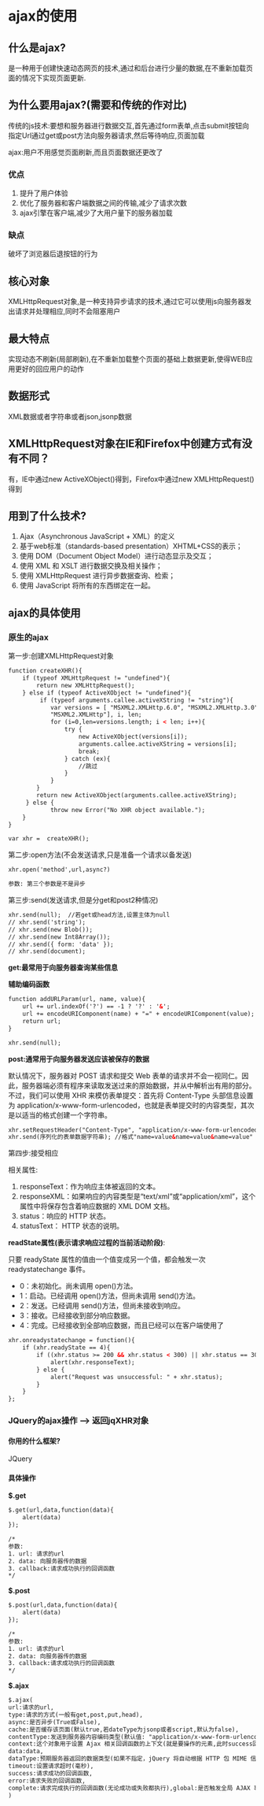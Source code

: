 # ajax的使用

## 什么是ajax?

是一种用于创建快速动态网页的技术,通过和后台进行少量的数据,在不重新加载页面的情况下实现页面更新.

## 为什么要用ajax?(需要和传统的作对比)

传统的js技术:要想和服务器进行数据交互,首先通过form表单,点击submit按钮向指定Url通过get或post方法向服务器请求,然后等待响应,页面加载

ajax:用户不用感觉页面刷新,而且页面数据还更改了


### 优点
1. 提升了用户体验
2. 优化了服务器和客户端数据之间的传输,减少了请求次数
3. ajax引擎在客户端,减少了大用户量下的服务器加载

### 缺点

破坏了浏览器后退按钮的行为

## 核心对象

XMLHttpRequest对象,是一种支持异步请求的技术,通过它可以使用js向服务器发出请求并处理相应,同时不会阻塞用户

## 最大特点

实现动态不刷新(局部刷新),在不重新加载整个页面的基础上数据更新,使得WEB应用更好的回应用户的动作

## 数据形式

XML数据或者字符串或者json,jsonp数据

##  XMLHttpRequest对象在IE和Firefox中创建方式有没有不同？

有，IE中通过new ActiveXObject()得到，Firefox中通过new XMLHttpRequest()得到

## 用到了什么技术?

1. Ajax（Asynchronous JavaScript + XML）的定义
2. 基于web标准（standards-based presentation）XHTML+CSS的表示；
3. 使用 DOM（Document Object Model）进行动态显示及交互；
4. 使用 XML 和 XSLT 进行数据交换及相关操作；
5. 使用 XMLHttpRequest 进行异步数据查询、检索；
6. 使用 JavaScript 将所有的东西绑定在一起。

## ajax的具体使用


### 原生的ajax

第一步:创建XMLHttpRequest对象
```html
function createXHR(){
    if (typeof XMLHttpRequest != "undefined"){
        return new XMLHttpRequest();
    } else if (typeof ActiveXObject != "undefined"){
         if (typeof arguments.callee.activeXString != "string"){
            var versions = [ "MSXML2.XMLHttp.6.0", "MSXML2.XMLHttp.3.0",
            "MSXML2.XMLHttp"], i, len;
            for (i=0,len=versions.length; i < len; i++){
                try {
                    new ActiveXObject(versions[i]);
                    arguments.callee.activeXString = versions[i];
                    break;
                } catch (ex){
                    //跳过
                }
            }
        }
        return new ActiveXObject(arguments.callee.activeXString);
     } else {
            throw new Error("No XHR object available.");
    }
}

var xhr =  createXHR();

```

第二步:open方法(不会发送请求,只是准备一个请求以备发送)

```html
xhr.open('method',url,async?)

参数: 第三个参数是不是异步
```

第三步:send(发送请求,但是分get和post2种情况)

```html
xhr.send(null);  //若get或head方法,设置主体为null
// xhr.send('string');
// xhr.send(new Blob());
// xhr.send(new Int8Array());
// xhr.send({ form: 'data' });
// xhr.send(document);

```
**get:最常用于向服务器查询某些信息**

**辅助编码函数**
```html
function addURLParam(url, name, value){
    url += url.indexOf('?') == -1 ? '?' : '&';
    url += encodeURIComponent(name) + "=" + encodeURIComponent(value);
    return url;
}
```

```html
xhr.send(null);
```

**post:通常用于向服务器发送应该被保存的数据**

默认情况下，服务器对 POST 请求和提交 Web 表单的请求并不会一视同仁。因此，服务器端必须有程序来读取发送过来的原始数据，并从中解析出有用的部分。不过，我们可以使用 XHR 来模仿表单提交：首先将 Content-Type 头部信息设置为 application/x-www-form-urlencoded，也就是表单提交时的内容类型，其次是以适当的格式创建一个字符串。
```html
xhr.setRequestHeader("Content-Type", "application/x-www-form-urlencoded");   //和get最重要的区别
xhr.send(序列化的表单数据字符串); //格式"name=value&name=value&name=value"
```

第四步:接受相应

相关属性:
1. responseText：作为响应主体被返回的文本。
2. responseXML：如果响应的内容类型是“text/xml”或“application/xml”，这个属性中将保存包含着响应数据的 XML DOM 文档。
4. status：响应的 HTTP 状态。
5. statusText： HTTP 状态的说明。

**readState属性(表示请求响应过程的当前活动阶段)**:

只要 readyState 属性的值由一个值变成另一个值，都会触发一次 readystatechange 事件。

* 0：未初始化。尚未调用 open()方法。
* 1：启动。已经调用 open()方法，但尚未调用 send()方法。
* 2：发送。已经调用 send()方法，但尚未接收到响应。
* 3：接收。已经接收到部分响应数据。
* 4：完成。已经接收到全部响应数据，而且已经可以在客户端使用了

```html
xhr.onreadystatechange = function(){
    if (xhr.readyState == 4){
        if ((xhr.status >= 200 && xhr.status < 300) || xhr.status == 304){
            alert(xhr.responseText);
        } else {
            alert("Request was unsuccessful: " + xhr.status);
        }
    }
};
```







### JQuery的ajax操作 --> 返回jqXHR对象

#### 你用的什么框架?

JQuery

#### 具体操作

**$.get**
```html
$.get(url,data,function(data){
    alert(data)
});

/*
参数:
1. url: 请求的url
2. data: 向服务器传的数据
3. callback:请求成功执行的回调函数
*/
```
**$.post**
```html
$.post(url,data,function(data){
    alert(data)
});

/*
参数:
1. url: 请求的url
2. data: 向服务器传的数据
3. callback:请求成功执行的回调函数
*/
```

**$.ajax**
```html
$.ajax(
url:请求的url,
type:请求的方式(一般有get,post,put,head),
async:是否异步(True或False),
cache:是否缓存该页面(默认true,若dateType为jsonp或者script,默认为false),
contentType:发送到服务器内容编码类型(默认值: "application/x-www-form-urlencoded"),
context:这个对象用于设置 Ajax 相关回调函数的上下文(就是要操作的元素,此时success回调函数的this指向该元素),
data:data,
dataType:预期服务器返回的数据类型(如果不指定，jQuery 将自动根据 HTTP 包 MIME 信息来智能判断,若jsonp格式,则能解决跨域问题),
timeout:设置请求超时(毫秒),
success:请求成功的回调函数,
error:请求失败的回调函数,
complete:请求完成执行的回调函数(无论成功或失败都执行),global:是否触发全局 AJAX 事件(默认值: true。设置为 false 将不会触发全局 AJAX 事件，如 ajaxStart 或 ajaxStop 可用于控制不同的 Ajax 事件),
)
```
